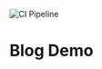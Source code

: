 ![CI Pipeline](https://github.com/samjones00/atdd-example/workflows/.NET%20Core/badge.svg)

# Blog Demo
